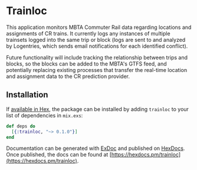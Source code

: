 # Trainloc

This application monitors MBTA Commuter Rail data regarding locations and assignments of CR trains.
It currently logs any instances of multiple trainsets logged into the same trip or block (logs are
sent to and analyzed by Logentries, which sends email notifications for each identified conflict).

Future functionality will include tracking the relationship between trips and blocks, so the blocks
can be added to the MBTA's GTFS feed, and potentially replacing existing processes that transfer the
real-time location and assignment data to the CR prediction provider.

## Installation

If [available in Hex](https://hex.pm/docs/publish), the package can be installed
by adding `trainloc` to your list of dependencies in `mix.exs`:

```elixir
def deps do
  [{:trainloc, "~> 0.1.0"}]
end
```

Documentation can be generated with [ExDoc](https://github.com/elixir-lang/ex_doc)
and published on [HexDocs](https://hexdocs.pm). Once published, the docs can
be found at [https://hexdocs.pm/trainloc](https://hexdocs.pm/trainloc).
